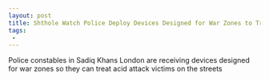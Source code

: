 ```yaml
---
layout: post
title: Shthole Watch Police Deploy Devices Designed for War Zones to Treat Acid Victims in Sadiq Khans London
tags:
 -
---
```

Police constables in Sadiq Khans London are receiving devices designed for war zones so they can treat acid attack victims on the streets
